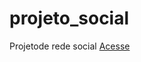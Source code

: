 # projeto_social
 Projetode rede social
<a href="https://lucodego.github.io/projeto_social/index.html" target="_blank">Acesse</a>